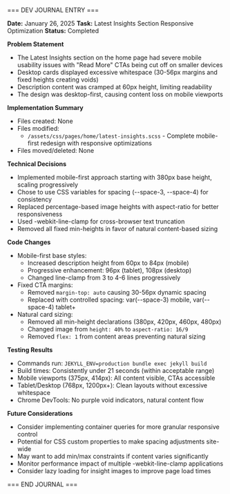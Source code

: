 === DEV JOURNAL ENTRY ===

**Date:** January 26, 2025
**Task:** Latest Insights Section Responsive Optimization
**Status:** Completed

**Problem Statement**
- The Latest Insights section on the home page had severe mobile usability issues with "Read More" CTAs being cut off on smaller devices
- Desktop cards displayed excessive whitespace (30-56px margins and fixed heights creating voids)
- Description content was cramped at 60px height, limiting readability
- The design was desktop-first, causing content loss on mobile viewports

**Implementation Summary**
- Files created: None
- Files modified: 
  - `/assets/css/pages/home/latest-insights.scss` - Complete mobile-first redesign with responsive optimizations
- Files moved/deleted: None

**Technical Decisions**
- Implemented mobile-first approach starting with 380px base height, scaling progressively
- Chose to use CSS variables for spacing (--space-3, --space-4) for consistency
- Replaced percentage-based image heights with aspect-ratio for better responsiveness
- Used -webkit-line-clamp for cross-browser text truncation
- Removed all fixed min-heights in favor of natural content-based sizing

**Code Changes**
- Mobile-first base styles:
  - Increased description height from 60px to 84px (mobile)
  - Progressive enhancement: 96px (tablet), 108px (desktop)
  - Changed line-clamp from 3 to 4-6 lines progressively
- Fixed CTA margins:
  - Removed `margin-top: auto` causing 30-56px dynamic spacing
  - Replaced with controlled spacing: var(--space-3) mobile, var(--space-4) tablet+
- Natural card sizing:
  - Removed all min-height declarations (380px, 420px, 460px, 480px)
  - Changed image from `height: 40%` to `aspect-ratio: 16/9`
  - Removed `flex: 1` from content areas preventing natural sizing

**Testing Results**
- Commands run: `JEKYLL_ENV=production bundle exec jekyll build`
- Build times: Consistently under 21 seconds (within acceptable range)
- Mobile viewports (375px, 414px): All content visible, CTAs accessible
- Tablet/Desktop (768px, 1200px+): Clean layouts without excessive whitespace
- Chrome DevTools: No purple void indicators, natural content flow

**Future Considerations**
- Consider implementing container queries for more granular responsive control
- Potential for CSS custom properties to make spacing adjustments site-wide
- May want to add min/max constraints if content varies significantly
- Monitor performance impact of multiple -webkit-line-clamp applications
- Consider lazy loading for insight images to improve page load times

=== END JOURNAL ===